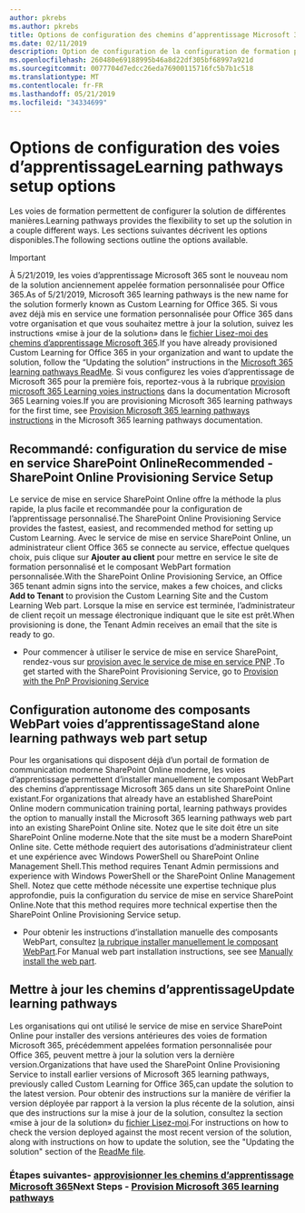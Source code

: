 ```yaml
---
author: pkrebs
ms.author: pkrebs
title: Options de configuration des chemins d’apprentissage Microsoft 365
ms.date: 02/11/2019
description: Option de configuration de la configuration de formation personnalisée
ms.openlocfilehash: 260480e69188995b46a8d22df305bf68997a921d
ms.sourcegitcommit: 0077704d7edcc26eda76900115716fc5b7b1c518
ms.translationtype: MT
ms.contentlocale: fr-FR
ms.lasthandoff: 05/21/2019
ms.locfileid: "34334699"
---
```

# <a name="learning-pathways-setup-options"></a><span data-ttu-id="70dd3-103">Options de configuration des voies d’apprentissage</span><span class="sxs-lookup"><span data-stu-id="70dd3-103">Learning pathways setup options</span></span>
<span data-ttu-id="70dd3-104">Les voies de formation permettent de configurer la solution de différentes manières.</span><span class="sxs-lookup"><span data-stu-id="70dd3-104">Learning pathways provides the flexibility to set up the solution in a couple different ways.</span></span> <span data-ttu-id="70dd3-105">Les sections suivantes décrivent les options disponibles.</span><span class="sxs-lookup"><span data-stu-id="70dd3-105">The following sections outline the options available.</span></span>

> [!IMPORTANT]
> <span data-ttu-id="70dd3-106">À 5/21/2019, les voies d’apprentissage Microsoft 365 sont le nouveau nom de la solution anciennement appelée formation personnalisée pour Office 365.</span><span class="sxs-lookup"><span data-stu-id="70dd3-106">As of 5/21/2019, Microsoft 365 learning pathways is the new name for the solution formerly known as Custom Learning for Office 365.</span></span> <span data-ttu-id="70dd3-107">Si vous avez déjà mis en service une formation personnalisée pour Office 365 dans votre organisation et que vous souhaitez mettre à jour la solution, suivez les instructions «mise à jour de la solution» dans le [fichier Lisez-moi des chemins d’apprentissage Microsoft 365](https://github.com/pnp/custom-learning-office-365).</span><span class="sxs-lookup"><span data-stu-id="70dd3-107">If you have already provisioned Custom Learning for Office 365 in your organization and want to update the solution, follow the “Updating the solution” instructions in the [Microsoft 365 learning pathways ReadMe](https://github.com/pnp/custom-learning-office-365).</span></span> <span data-ttu-id="70dd3-108">Si vous configurez les voies d’apprentissage de Microsoft 365 pour la première fois, reportez-vous à la rubrique [provision microsoft 365 Learning voies instructions]( https://docs.microsoft.com/en-us/office365/customlearning/custom_provision) dans la documentation Microsoft 365 Learning voies.</span><span class="sxs-lookup"><span data-stu-id="70dd3-108">If you are provisioning Microsoft 365 learning pathways for the first time, see [Provision Microsoft 365 learning pathways instructions]( https://docs.microsoft.com/en-us/office365/customlearning/custom_provision) in the Microsoft 365 learning pathways documentation.</span></span>  


## <a name="recommended---sharepoint-online-provisioning-service-setup"></a><span data-ttu-id="70dd3-109">Recommandé: configuration du service de mise en service SharePoint Online</span><span class="sxs-lookup"><span data-stu-id="70dd3-109">Recommended - SharePoint Online Provisioning Service Setup</span></span> 
<span data-ttu-id="70dd3-110">Le service de mise en service SharePoint Online offre la méthode la plus rapide, la plus facile et recommandée pour la configuration de l’apprentissage personnalisé.</span><span class="sxs-lookup"><span data-stu-id="70dd3-110">The SharePoint Online Provisioning Service provides the fastest, easiest, and recommended method for setting up Custom Learning.</span></span> <span data-ttu-id="70dd3-111">Avec le service de mise en service SharePoint Online, un administrateur client Office 365 se connecte au service, effectue quelques choix, puis clique sur **Ajouter au client** pour mettre en service le site de formation personnalisé et le composant WebPart formation personnalisée.</span><span class="sxs-lookup"><span data-stu-id="70dd3-111">With the SharePoint Online Provisioning Service, an Office 365 tenant admin signs into the service, makes a few choices, and clicks **Add to Tenant** to provision the Custom Learning Site and the Custom Learning Web part.</span></span> <span data-ttu-id="70dd3-112">Lorsque la mise en service est terminée, l’administrateur de client reçoit un message électronique indiquant que le site est prêt.</span><span class="sxs-lookup"><span data-stu-id="70dd3-112">When provisioning is done, the Tenant Admin receives an email that the site is ready to go.</span></span> 

- <span data-ttu-id="70dd3-113">Pour commencer à utiliser le service de mise en service SharePoint, rendez-vous sur [provision avec le service de mise en service PNP](custom_provision.md) .</span><span class="sxs-lookup"><span data-stu-id="70dd3-113">To get started with the SharePoint Provisioning Service, go to [Provision with the PnP Provisioning Service](custom_provision.md)</span></span>   

## <a name="stand-alone-learning-pathways-web-part-setup"></a><span data-ttu-id="70dd3-114">Configuration autonome des composants WebPart voies d’apprentissage</span><span class="sxs-lookup"><span data-stu-id="70dd3-114">Stand alone learning pathways web part setup</span></span>
<span data-ttu-id="70dd3-115">Pour les organisations qui disposent déjà d’un portail de formation de communication moderne SharePoint Online moderne, les voies d’apprentissage permettent d’installer manuellement le composant WebPart des chemins d’apprentissage Microsoft 365 dans un site SharePoint Online existant.</span><span class="sxs-lookup"><span data-stu-id="70dd3-115">For organizations that already have an established SharePoint Online modern communication training portal, learning pathways provides the option to manually install the Microsoft 365 learning pathways web part into an existing SharePoint Online site.</span></span> <span data-ttu-id="70dd3-116">Notez que le site doit être un site SharePoint Online moderne.</span><span class="sxs-lookup"><span data-stu-id="70dd3-116">Note that the site must be a modern SharePoint Online site.</span></span> <span data-ttu-id="70dd3-117">Cette méthode requiert des autorisations d’administrateur client et une expérience avec Windows PowerShell ou SharePoint Online Management Shell.</span><span class="sxs-lookup"><span data-stu-id="70dd3-117">This method requires Tenant Admin permissions and experience with Windows PowerShell or the SharePoint Online Management Shell.</span></span> <span data-ttu-id="70dd3-118">Notez que cette méthode nécessite une expertise technique plus approfondie, puis la configuration du service de mise en service SharePoint Online.</span><span class="sxs-lookup"><span data-stu-id="70dd3-118">Note that this method requires more technical expertise then the SharePoint Online Provisioning Service setup.</span></span>

- <span data-ttu-id="70dd3-119">Pour obtenir les instructions d’installation manuelle des composants WebPart, consultez [la rubrique installer manuellement le composant WebPart](custom_manualsetup.md).</span><span class="sxs-lookup"><span data-stu-id="70dd3-119">For Manual web part installation instructions, see see [Manually install the web part](custom_manualsetup.md).</span></span> 

## <a name="update-learning-pathways"></a><span data-ttu-id="70dd3-120">Mettre à jour les chemins d’apprentissage</span><span class="sxs-lookup"><span data-stu-id="70dd3-120">Update learning pathways</span></span>
<span data-ttu-id="70dd3-121">Les organisations qui ont utilisé le service de mise en service SharePoint Online pour installer des versions antérieures des voies de formation Microsoft 365, précédemment appelées formation personnalisée pour Office 365, peuvent mettre à jour la solution vers la dernière version.</span><span class="sxs-lookup"><span data-stu-id="70dd3-121">Organizations that have used the SharePoint Online Provisioning Service to install earlier versions of Microsoft 365 learning pathways, previously called Custom Learning for Office 365,can update the solution to the latest version.</span></span> <span data-ttu-id="70dd3-122">Pour obtenir des instructions sur la manière de vérifier la version déployée par rapport à la version la plus récente de la solution, ainsi que des instructions sur la mise à jour de la solution, consultez la section «mise à jour de la solution» du [fichier Lisez-moi](https://github.com/pnp/custom-learning-office-365/blob/master/README.md).</span><span class="sxs-lookup"><span data-stu-id="70dd3-122">For instructions on how to check the version deployed against the most recent version of the solution, along with instructions on how to update the solution, see the "Updating the solution" section of the [ReadMe file](https://github.com/pnp/custom-learning-office-365/blob/master/README.md).</span></span>

### <a name="next-steps---provision-microsoft-365-learning-pathwayscustomprovisionmd"></a><span data-ttu-id="70dd3-123">Étapes suivantes- [approvisionner les chemins d’apprentissage Microsoft 365](custom_provision.md)</span><span class="sxs-lookup"><span data-stu-id="70dd3-123">Next Steps - [Provision Microsoft 365 learning pathways](custom_provision.md)</span></span>
